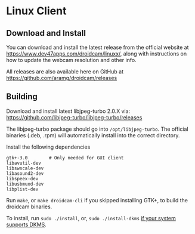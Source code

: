 Linux Client
========

## Download and Install

You can download and install the latest release from the official website at https://www.dev47apps.com/droidcam/linuxx/, along with instructions on how to update the webcam resolution and other info.

All releases are also available here on GitHub at https://github.com/aramg/droidcam/releases

## Building

Download and install latest libjpeg-turbo 2.0.X via:
https://github.com/libjpeg-turbo/libjpeg-turbo/releases

The libjpeg-turbo package should go into `/opt/libjpeg-turbo`.
The official binaries (.deb, .rpm) will automatically install into the correct directory.

Install the following dependencies
```
gtk+-3.0        # Only needed for GUI client
libavutil-dev
libswscale-dev
libasound2-dev
libspeex-dev
libusbmuxd-dev
libplist-dev
```

Run `make`, or `make droidcam-cli` if you skipped installing GTK+, to build the droidcam binaries.

To install, run `sudo ./install`, or, `sudo ./install-dkms` [if your system supports DKMS](./README-DKMS.md).
